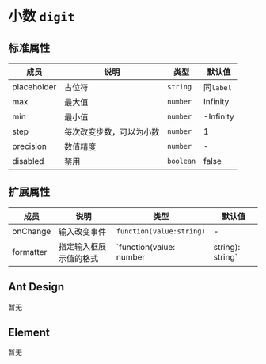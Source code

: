 # 小数 `digit`

## 标准属性

| 成员 | 说明 | 类型 | 默认值 |
| --- | --- | --- | --- |
| placeholder | 占位符 | `string` | 同`label` |
| max | 最大值 | `number` | Infinity |
| min | 最小值 | `number` | -Infinity |
| step | 每次改变步数，可以为小数 | `number` | 1 |
| precision | 数值精度 | `number` | - |
| disabled | 禁用 | `boolean` | false |

## 扩展属性

| 成员 | 说明 | 类型 | 默认值 |
| --- | --- | --- | --- |
| onChange | 输入改变事件 | `function(value:string)` | - |
| formatter | 指定输入框展示值的格式 | `function(value: number | string): string` | - |

## Ant Design

暂无

## Element

暂无